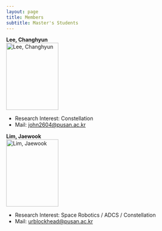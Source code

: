 ```yaml
---
layout: page
title: Members
subtitle: Master's Students
---
```


**Lee, Changhyun**  
<img src="https://github.com/PNU-SSC/PNU-SSC.github.io/blob/master/assets/img/%EC%9D%B4%EC%B0%BD%ED%98%84.jpg" alt='Lee, Changhyun' width="140" height="180">

- Research Interest: Constellation
- Mail: john2604@pusan.ac.kr


**Lim, Jaewook**  
<img src="https://github.com/PNU-SSC/PNU-SSC.github.io/blob/master/assets/img/%EC%9E%84%EC%9E%AC%EC%9A%B1.jpg" alt='Lim, Jaewook' width="140" height="180">

- Research Interest: Space Robotics / ADCS / Constellation
- Mail: urblockhead@pusan.ac.kr
